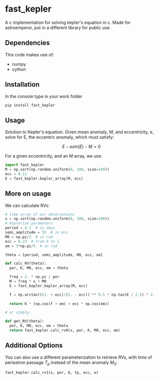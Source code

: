 # fast_kepler

A c implementation for solving kepler's equation in c. Made for astroemperor, put in a different library for public use.

## Dependencies

This code makes use of:
  - numpy
  - cython

## Installation

In the console type in your work folder
```sh
pip install fast_kepler
```

## Usage

Solution to Kepler's equation. Given mean anomaly, M, and eccentricity, e,
solve for E, the eccentric anomaly, which must satisfy:

$$E - e sin(E) - M = 0$$

For a given eccentricity, and an M array, we use:

```python
import fast_kepler
M = np.sort(np.random.uniform(0, 100, size=100))
ecc = 0.11
E = fast_kepler.kepler_array(M, ecc)
```


## More on usage
We can calculate RVs:

```python
# time array of our observations
x = np.sort(np.random.uniform(0, 100, size=100))
# keplerian parameters
period = 4.1  # in days
semi_amplitude = 55  # in m/s
M0 = np.pi/3  # in rad
ecc = 0.23  # from 0 to 1
om = 3*np.pi/5  # in rad

theta = [period, semi_amplitude, M0, ecc, om]

def calc_RV(theta):
  per, K, M0, ecc, om = theta

  freq = 2. * np.pi / per
  M = freq * x + M0
  E = fast_kepler.kepler_array(M, ecc)

  f = np.arctan(((1. + ecc)/(1. - ecc)) ** 0.5 * np.tan(E / 2.)) * 2.
  
  return K * (np.cos(f + om) + ecc * np.cos(om))

# or simply:

def get_RV(theta):
  per, K, M0, ecc, om = theta
  return fast_kepler.calc_rv0(x, per, K, M0, ecc, om)
```

## Additional Options

You can also use a different parameterization to retrieve RVs, with time of periastron passage $T_p$ instead of the mean anomaly $M_0$:

```python
fast_kepler.calc_rv1(x, per, A, tp, ecc, w)
```